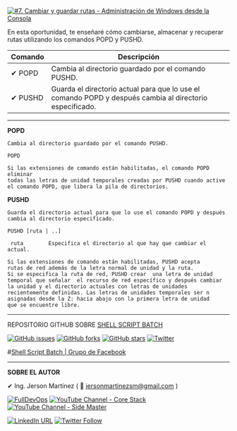 [![#7. Cambiar y guardar rutas - Administración de Windows desde la Consola](https://img.youtube.com/vi/qCSFDkwzLEo/maxresdefault.jpg)](https://youtu.be/qCSFDkwzLEo "#7. Cambiar y guardar rutas - Administración de Windows desde la Consola")

En esta oportunidad, te enseñaré cómo cambiarse, almacenar y recuperar rutas utilizando los comandos POPD y PUSHD.

Comando | Descripción
------------ | -------------
✔ POPD | Cambia al directorio guardado por el comando PUSHD.
✔ PUSHD | Guarda el directorio actual para que lo use el comando POPD y después cambia al directorio especificado.

---

**POPD**

```
Cambia al directorio guardado por el comando PUSHD.

POPD

Si las extensiones de comando están habilitadas, el comando POPD eliminar 
todas las letras de unidad temporales creadas por PUSHD cuando active
el comando POPD, que libera la pila de directorios.

```

**PUSHD**

```
Guarda el directorio actual para que lo use el comando POPD y después
cambia al directorio especificado.

PUSHD [ruta | ..]

 ruta        Especifica el directorio al que hay que cambiar el actual.

Si las extensiones de comando están habilitadas, PUSHD acepta
rutas de red además de la letra normal de unidad y la ruta.
Si se especifica la ruta de red, PUSHD crear  una letra de unidad
temporal que señalar  el recurso de red específico y después cambiar 
la unidad y el directorio actuales con letras de unidades
recientemente definidas. Las letras de unidades temporales ser n
asignadas desde la Z: hacia abajo con la primera letra de unidad
que se encuentre libre.

```

---


REPOSITORIO GITHUB SOBRE <a href="https://github.com/jersonmartinez/ShellScriptBatch" target="_blank">SHELL SCRIPT BATCH</a>

<a href="https://github.com/jersonmartinez/ShellScriptBatch/issues" target="_blank"><img alt="GitHub issues" src="https://img.shields.io/github/issues/jersonmartinez/ShellScriptBatch"></a>
<a href="https://github.com/jersonmartinez/ShellScriptBatch/network" target="_blank"><img alt="GitHub forks" src="https://img.shields.io/github/forks/jersonmartinez/ShellScriptBatch"></a>
<a href="https://github.com/jersonmartinez/ShellScriptBatch/stargazers" target="_blank"><img alt="GitHub stars" src="https://img.shields.io/github/stars/jersonmartinez/ShellScriptBatch"></a>
<a href="https://twitter.com/intent/tweet?text=Wow:&url=https%3A%2F%2Fgithub.com%2Fjersonmartinez%2FShellScriptBatch" target="_blank"><img alt="Twitter" src="https://img.shields.io/twitter/url?style=social&url=https%3A%2F%2Fgithub.com%2Fjersonmartinez%2FShellScriptBatch"></a>

#<a href="https://www.facebook.com/groups/ShellScriptBatch/" target="_blank">Shell Script Batch | Grupo de Facebook</a>

---

**SOBRE EL AUTOR**

✔ Ing. Jerson Martínez ( 💌 jersonmartinezsm@gmail.com )

<a href="https://www.fulldevops.es/?suscribirse" target="_blank"><img alt="FullDevOps" src="https://img.shields.io/twitter/url?color=9cf&label=%40FullDevOps&logo=FullDevOps&logoColor=informational&style=for-the-badge&url=https%3A%2F%2Ftwitter.com%2Fantoniomorenosm"></a>
<a href="https://www.youtube.com/user/gvideosmtutorialesgm/videos" target="_blank"><img alt="YouTube Channel - Core Stack" src="https://img.shields.io/twitter/url?color=red&label=%40Core%20Stack&logo=Side%20Master&logoColor=yellow&style=for-the-badge&url=https%3A%2F%2Ftwitter.com%2Fantoniomorenosm"></a>
<a href="https://www.youtube.com/user/sidemastersupremo/videos" target="_blank"><img alt="YouTube Channel - Side Master" src="https://img.shields.io/twitter/url?color=red&label=%40Side%20Master&logo=Side%20Master&logoColor=yellow&style=for-the-badge&url=https%3A%2F%2Ftwitter.com%2Fantoniomorenosm"></a>

<a href="https://www.linkedin.com/in/jersonmartinezsm/" target="_blank"><img alt="LinkedIn URL" src="https://img.shields.io/twitter/url?label=Ing.%20Jerson%20Mart%C3%ADnez&logo=linkedin&style=social&url=https%3A%2F%2Fwww.linkedin.com%2Fin%2Fjersonmartinezsm%2F"></a>
<a href="https://twitter.com/antoniomorenosm" target="_blank"><img alt="Twitter Follow" src="https://img.shields.io/twitter/follow/antoniomorenosm?label=S%C3%ADgueme%20en%20%40antoniomorenosm&style=social"></a>
